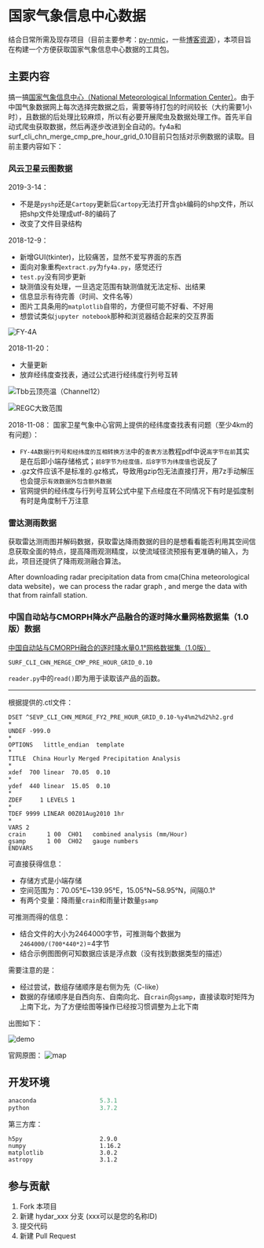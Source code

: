 # 国家气象信息中心数据

结合日常所需及现存项目（目前主要参考：[py-nmic](https://github.com/Mo-Dabao/pyNMIC)，一些[博客资源](https://blog.csdn.net/qq_21567935/article/details/88828112)），本项目旨在构建一个方便获取国家气象信息中心数据的工具包。

## 主要内容

搞一搞[国家气象信息中心（National Meteorological Information Center）](https://data.cma.cn/)。由于中国气象数据网上每次选择完数据之后，需要等待打包的时间较长（大约需要1小时），且数据的后处理比较麻烦，所以有必要开展爬虫及数据处理工作。首先半自动式爬虫获取数据，然后再逐步改进到全自动的。fy4a和surf_cli_chn_merge_cmp_pre_hour_grid_0.10目前只包括对示例数据的读取。目前主要内容如下：

### 风云卫星云图数据

2019-3-14：

- 不是是`pyshp`还是`Cartopy`更新后`Cartopy`无法打开含`gbk`编码的shp文件，所以把shp文件处理成utf-8的编码了
- 改变了文件目录结构

2018-12-9：

- 新增GUI(tkinter)，比较痛苦，显然不爱写界面的东西
- 面向对象重构`extract.py`为`fy4a.py`，感觉还行
- `test.py`没有同步更新
- 缺测值没有处理，一旦选定范围有缺测值就无法定标、出结果
- 信息显示有待完善（时间、文件名等）
- 图片工具条用的`matplotlib`自带的，方便但可能不好看、不好用
- 想尝试类似`jupyter notebook`那种和浏览器结合起来的交互界面

![FY-4A](data\fy4a\截图.png)

2018-11-20：

- 大量更新
- 放弃经纬度查找表，通过公式进行经纬度行列号互转

![Tbb云顶亮温（Channel12）](data/fy4a/Tbb云顶亮温（Channel12）.png)

![REGC大致范围](data/fy4a/REGC大致范围.png)

2018-11-08：
国家卫星气象中心官网上提供的经纬度查找表有问题（至少4km的有问题）：

- `FY-4A数据行列号和经纬度的互相转换方法`中的`查表方法`教程pdf中说`高字节在前`其实是在后即小端存储格式；`前8字节为经度值，后8字节为纬度值`也说反了
- .gz文件应该不是标准的.gz格式，导致用gzip包无法直接打开，用7z手动解压也会提示`有效数据外包含额外数据`
- 官网提供的经纬度与行列号互转公式中星下点经度在不同情况下有时是弧度制有时是角度制千万注意

### 雷达测雨数据

获取雷达测雨图并解码数据，获取雷达降雨数据的目的是想看看能否利用其空间信息获取全面的特点，提高降雨观测精度，以使流域径流预报有更准确的输入，为此，项目还提供了降雨观测融合算法。

After downloading radar precipitation data from cma(China meteorological data website)，we can process the radar graph , and merge the data with that from rainfall station.

### 中国自动站与CMORPH降水产品融合的逐时降水量网格数据集（1.0版）数据

 [中国自动站与CMORPH融合的逐时降水量0.1°网格数据集（1.0版）](http://data.cma.cn/data/cdcdetail/dataCode/SEVP_CLI_CHN_MERGE_CMP_PRE_HOUR_GRID_0.10.html)

`SURF_CLI_CHN_MERGE_CMP_PRE_HOUR_GRID_0.10`

`reader.py`中的`read()`即为用于读取该产品的函数。

---

根据提供的.ctl文件：

``` file
DSET ^SEVP_CLI_CHN_MERGE_FY2_PRE_HOUR_GRID_0.10-%y4%m2%d2%h2.grd
*
UNDEF -999.0
*
OPTIONS   little_endian  template
*
TITLE  China Hourly Merged Precipitation Analysis
*
xdef  700 linear  70.05  0.10
*
ydef  440 linear  15.05  0.10 
*
ZDEF     1 LEVELS 1  
*
TDEF 9999 LINEAR 00Z01Aug2010 1hr 
*
VARS 2
crain      1 00  CH01   combined analysis (mm/Hour)
gsamp      1 00  CH02   gauge numbers
ENDVARS
```

可直接获得信息：

- 存储方式是小端存储
- 空间范围为：70.05°E\~139.95°E，15.05°N\~58.95°N，间隔0.1°
- 有两个变量：降雨量`crain`和雨量计数量`gsamp`

可推测而得的信息：

- 结合文件的大小为2464000字节，可推测每个数据为`2464000/(700*440*2)`=4字节
- 结合示例图图例可知数据应该是浮点数（没有找到数据类型的描述）

需要注意的是：

- 经过尝试，数组存储顺序是右侧为先（C-like）
- 数据的存储顺序是自西向东、自南向北、自`crain`向`gsamp`，直接读取时矩阵为上南下北，为了方便绘图等操作已经按习惯调整为上北下南

出图如下：

![demo](data/surf_cli_chn_merge_cmp_pre_hour_grid_0.10/demo.png)

官网原图：
![map](data/surf_cli_chn_merge_cmp_pre_hour_grid_0.10/surf_cli_chn_merge_cmp_pre_hour_grid_0.10SURF_CLI_CHN_MERGE_CMP_PRE_HOUR_GRID_0.10-2018081707.gif)

## 开发环境

``` python
anaconda                  5.3.1
python                    3.7.2
```

第三方库：

``` python库
h5py                      2.9.0
numpy                     1.16.2
matplotlib                3.0.2
astropy                   3.1.2
```

## 参与贡献

1. Fork 本项目
2. 新建 hydar_xxx 分支 (xxx可以是您的名称ID)
3. 提交代码
4. 新建 Pull Request
